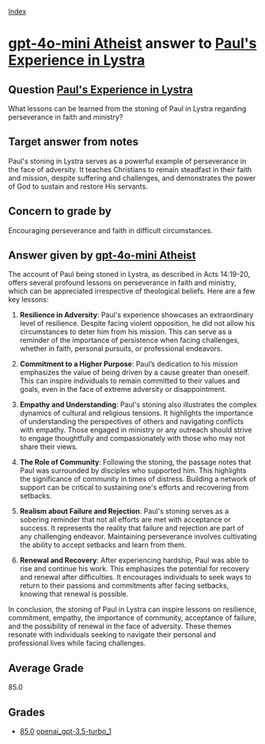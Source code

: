 
[Index](../../../index.md)
# [gpt-4o-mini Atheist](../../answering_models/gpt-4o-mini_Atheist.md) answer to [Paul's Experience in Lystra](../../questions/Paul_s_Experience_in_Lystra.md)

## Question [Paul's Experience in Lystra](../../questions/Paul_s_Experience_in_Lystra.md)
What lessons can be learned from the stoning of Paul in Lystra regarding perseverance in faith and ministry?

## Target answer from notes
Paul's stoning in Lystra serves as a powerful example of perseverance in the face of adversity. It teaches Christians to remain steadfast in their faith and mission, despite suffering and challenges, and demonstrates the power of God to sustain and restore His servants.

## Concern to grade by
Encouraging perseverance and faith in difficult circumstances.

## Answer given by [gpt-4o-mini Atheist](../../answering_models/gpt-4o-mini_Atheist.md)
The account of Paul being stoned in Lystra, as described in Acts 14:19-20, offers several profound lessons on perseverance in faith and ministry, which can be appreciated irrespective of theological beliefs. Here are a few key lessons:

1. **Resilience in Adversity**: Paul's experience showcases an extraordinary level of resilience. Despite facing violent opposition, he did not allow his circumstances to deter him from his mission. This can serve as a reminder of the importance of persistence when facing challenges, whether in faith, personal pursuits, or professional endeavors.

2. **Commitment to a Higher Purpose**: Paul’s dedication to his mission emphasizes the value of being driven by a cause greater than oneself. This can inspire individuals to remain committed to their values and goals, even in the face of extreme adversity or disappointment.

3. **Empathy and Understanding**: Paul's stoning also illustrates the complex dynamics of cultural and religious tensions. It highlights the importance of understanding the perspectives of others and navigating conflicts with empathy. Those engaged in ministry or any outreach should strive to engage thoughtfully and compassionately with those who may not share their views.

4. **The Role of Community**: Following the stoning, the passage notes that Paul was surrounded by disciples who supported him. This highlights the significance of community in times of distress. Building a network of support can be critical to sustaining one's efforts and recovering from setbacks.

5. **Realism about Failure and Rejection**: Paul's stoning serves as a sobering reminder that not all efforts are met with acceptance or success. It represents the reality that failure and rejection are part of any challenging endeavor. Maintaining perseverance involves cultivating the ability to accept setbacks and learn from them.

6. **Renewal and Recovery**: After experiencing hardship, Paul was able to rise and continue his work. This emphasizes the potential for recovery and renewal after difficulties. It encourages individuals to seek ways to return to their passions and commitments after facing setbacks, knowing that renewal is possible.

In conclusion, the stoning of Paul in Lystra can inspire lessons on resilience, commitment, empathy, the importance of community, acceptance of failure, and the possibility of renewal in the face of adversity. These themes resonate with individuals seeking to navigate their personal and professional lives while facing challenges.

## Average Grade
85.0

## Grades
 * [85.0](./Paul_s_Experience_in_Lystra_grades/openai_gpt-3.5-turbo_1.md) [openai_gpt-3.5-turbo_1](../../grading_models/openai_gpt-3.5-turbo_1.md)
